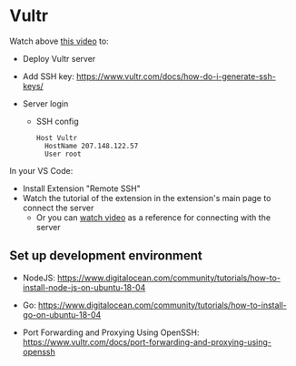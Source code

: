# Vultr

Watch above [this video](https://www.youtube.com/watch?v=9_APwMa7hNI) to:

- Deploy Vultr server

- Add SSH key: https://www.vultr.com/docs/how-do-i-generate-ssh-keys/

- Server login

  - SSH config

    ```
    Host Vultr
      HostName 207.148.122.57
      User root
    ```


In your VS Code:

- Install Extension "Remote SSH"
- Watch the tutorial of the extension in the extension's main page to connect the server
  - Or you can [watch video](https://www.youtube.com/watch?v=QW70p8lLE4A) as a reference for connecting with the server

## Set up development environment

- NodeJS: https://www.digitalocean.com/community/tutorials/how-to-install-node-js-on-ubuntu-18-04

- Go: https://www.digitalocean.com/community/tutorials/how-to-install-go-on-ubuntu-18-04

- Port Forwarding and Proxying Using OpenSSH: https://www.vultr.com/docs/port-forwarding-and-proxying-using-openssh

